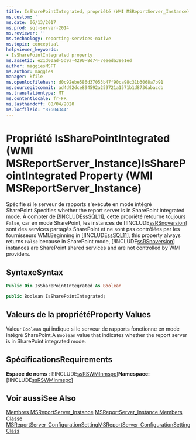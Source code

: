 ```yaml
---
title: IsSharePointIntegrated, propriété (WMI MSReportServer_Instance) | Microsoft Docs
ms.custom: ''
ms.date: 06/13/2017
ms.prod: sql-server-2014
ms.reviewer: ''
ms.technology: reporting-services-native
ms.topic: conceptual
helpviewer_keywords:
- IsSharePointIntegrated property
ms.assetid: e21d00ad-5d9a-4290-8d74-7eeeda39e1ed
author: maggiesMSFT
ms.author: maggies
manager: kfile
ms.openlocfilehash: d0c92ebe586d37053b47f90ca98c31b3068a7b91
ms.sourcegitcommit: ad4d92dce894592a259721a1571b1d8736abacdb
ms.translationtype: MT
ms.contentlocale: fr-FR
ms.lasthandoff: 08/04/2020
ms.locfileid: "87604344"
---
```

# <a name="issharepointintegrated-property-wmi-msreportserver_instance"></a><span data-ttu-id="958c1-102">Propriété IsSharePointIntegrated (WMI MSReportServer_Instance)</span><span class="sxs-lookup"><span data-stu-id="958c1-102">IsSharePointIntegrated Property (WMI MSReportServer_Instance)</span></span>
  <span data-ttu-id="958c1-103">Spécifie si le serveur de rapports s'exécute en mode intégré SharePoint.</span><span class="sxs-lookup"><span data-stu-id="958c1-103">Specifies whether the report server is in SharePoint integrated mode.</span></span> <span data-ttu-id="958c1-104">À compter de [!INCLUDE[ssSQL11](../../includes/sssql11-md.md)], cette propriété retourne toujours `False`, car en mode SharePoint, les instances de [!INCLUDE[ssRSnoversion](../../includes/ssrsnoversion-md.md)] sont des services partagés SharePoint et ne sont pas contrôlées par les fournisseurs WMI.</span><span class="sxs-lookup"><span data-stu-id="958c1-104">Beginning in [!INCLUDE[ssSQL11](../../includes/sssql11-md.md)], this property always returns `False` because in SharePoint mode, [!INCLUDE[ssRSnoversion](../../includes/ssrsnoversion-md.md)] instances are SharePoint shared services and are not controlled by WMI providers.</span></span>  
  
## <a name="syntax"></a><span data-ttu-id="958c1-105">Syntaxe</span><span class="sxs-lookup"><span data-stu-id="958c1-105">Syntax</span></span>  
  
```vb  
Public Dim IsSharePointIntegrated As Boolean  
```  
  
```csharp  
public Boolean IsSharePointIntegrated;  
```  
  
## <a name="property-values"></a><span data-ttu-id="958c1-106">Valeurs de la propriété</span><span class="sxs-lookup"><span data-stu-id="958c1-106">Property Values</span></span>  
 <span data-ttu-id="958c1-107">Valeur `Boolean` qui indique si le serveur de rapports fonctionne en mode intégré SharePoint.</span><span class="sxs-lookup"><span data-stu-id="958c1-107">A `Boolean` value that indicates whether the report server is in SharePoint integrated mode.</span></span>  
  
## <a name="requirements"></a><span data-ttu-id="958c1-108">Spécifications</span><span class="sxs-lookup"><span data-stu-id="958c1-108">Requirements</span></span>  
 <span data-ttu-id="958c1-109">**Espace de noms :** [!INCLUDE[ssRSWMInmspc](../../includes/ssrswminmspc-md.md)]</span><span class="sxs-lookup"><span data-stu-id="958c1-109">**Namespace:** [!INCLUDE[ssRSWMInmspc](../../includes/ssrswminmspc-md.md)]</span></span>  
  
## <a name="see-also"></a><span data-ttu-id="958c1-110">Voir aussi</span><span class="sxs-lookup"><span data-stu-id="958c1-110">See Also</span></span>  
 <span data-ttu-id="958c1-111">[Membres MSReportServer_Instance](msreportserver-instance-members.md) </span><span class="sxs-lookup"><span data-stu-id="958c1-111">[MSReportServer_Instance Members](msreportserver-instance-members.md) </span></span>  
 [<span data-ttu-id="958c1-112">Classe MSReportServer_ConfigurationSetting</span><span class="sxs-lookup"><span data-stu-id="958c1-112">MSReportServer_ConfigurationSetting Class</span></span>](msreportserver-configurationsetting-class.md)  
  
  
